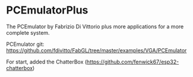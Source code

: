 # PCEmulatorPlus
The PCEmulator by Fabrizio Di Vittorio plus more applications for a more complete system.

PCEmulator git: https://github.com/fdivitto/FabGL/tree/master/examples/VGA/PCEmulator

For start, added the ChatterBox (https://github.com/fenwick67/esp32-chatterbox)
